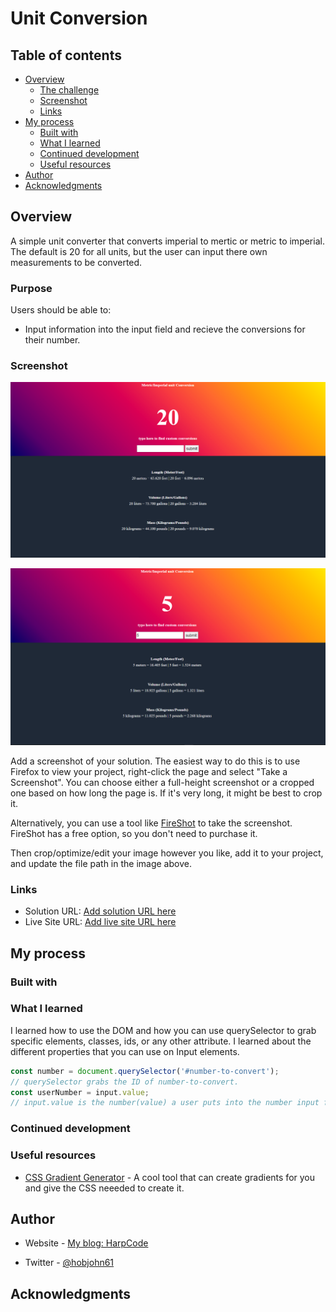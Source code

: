 # Unit Conversion

## Table of contents

- [Overview](#overview)
  - [The challenge](#the-challenge)
  - [Screenshot](#screenshot)
  - [Links](#links)
- [My process](#my-process)
  - [Built with](#built-with)
  - [What I learned](#what-i-learned)
  - [Continued development](#continued-development)
  - [Useful resources](#useful-resources)
- [Author](#author)
- [Acknowledgments](#acknowledgments)

## Overview
A simple unit converter that converts imperial to mertic or metric to imperial. The default is 20 for all units, but the user can input there own measurements to be converted.
### Purpose

Users should be able to:

- Input information into the input field and recieve the conversions for their number.

### Screenshot

![](./screenshots/deafultApp.png)

![](./screenshots/userInput.png)


Add a screenshot of your solution. The easiest way to do this is to use Firefox to view your project, right-click the page and select "Take a Screenshot". You can choose either a full-height screenshot or a cropped one based on how long the page is. If it's very long, it might be best to crop it.

Alternatively, you can use a tool like [FireShot](https://getfireshot.com/) to take the screenshot. FireShot has a free option, so you don't need to purchase it. 

Then crop/optimize/edit your image however you like, add it to your project, and update the file path in the image above.


### Links

- Solution URL: [Add solution URL here](https://your-solution-url.com)
- Live Site URL: [Add live site URL here](https://your-live-site-url.com)

## My process

### Built with

### What I learned

I learned how to use the DOM and how you can use querySelector to grab specific elements, classes, ids, or any other attribute.
I learned about the different properties that you can use on Input elements.
```js
const number = document.querySelector('#number-to-convert');
// querySelector grabs the ID of number-to-convert. 
const userNumber = input.value;
// input.value is the number(value) a user puts into the number input field.
```

### Continued development


### Useful resources

- [CSS Gradient Generator](https://www.joshwcomeau.com/gradient-generator/) - A cool tool that can create gradients for you and give the CSS neeeded to create it.

## Author

- Website - [My blog: HarpCode](https://harpcode.tech/)

- Twitter - [@hobjohn61](https://twitter.com/hobojohn61)


## Acknowledgments
